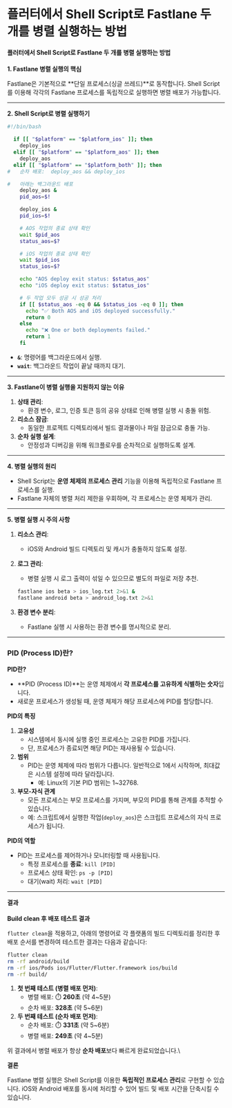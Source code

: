 # 플러터에서 Shell Script로 Fastlane 두 개를 병렬 실행하는 방법

#### **플러터에서 Shell Script로 Fastlane 두 개를 병렬 실행하는 방법**

**1. Fastlane 병렬 실행의 핵심**

Fastlane은 기본적으로 \*\*단일 프로세스(싱글 쓰레드)\*\*로 동작합니다. Shell Script를 이용해 각각의 Fastlane 프로세스를 독립적으로 실행하면 병렬 배포가 가능합니다.

***

**2. Shell Script로 병렬 실행하기**

```bash
#!/bin/bash

  if [[ "$platform" == "$platform_ios" ]]; then
    deploy_ios
  elif [[ "$platform" == "$platform_aos" ]]; then
    deploy_aos
  elif [[ "$platform" == "$platform_both" ]]; then
#   순차 배포:  deploy_aos && deploy_ios

#   아래는 백그라운드 배포
    deploy_aos &
    pid_aos=$!

    deploy_ios &
    pid_ios=$!

    # AOS 작업의 종료 상태 확인
    wait $pid_aos
    status_aos=$?

    # iOS 작업의 종료 상태 확인
    wait $pid_ios
    status_ios=$?

    echo "AOS deploy exit status: $status_aos"
    echo "iOS deploy exit status: $status_ios"

    # 두 작업 모두 성공 시 성공 처리
    if [[ $status_aos -eq 0 && $status_ios -eq 0 ]]; then
      echo "✅ Both AOS and iOS deployed successfully."
      return 0
    else
      echo "❌ One or both deployments failed."
      return 1
    fi
```

* **`&`**: 명령어를 백그라운드에서 실행.
* **`wait`**: 백그라운드 작업이 끝날 때까지 대기.

***

**3. Fastlane이 병렬 실행을 지원하지 않는 이유**

1. **상태 관리**:
   * 환경 변수, 로그, 인증 토큰 등의 공유 상태로 인해 병렬 실행 시 충돌 위험.
2. **리소스 잠금**:
   * 동일한 프로젝트 디렉토리에서 빌드 결과물이나 파일 잠금으로 충돌 가능.
3. **순차 실행 설계**:
   * 안정성과 디버깅을 위해 워크플로우를 순차적으로 실행하도록 설계.

***

**4. 병렬 실행의 원리**

* Shell Script는 **운영 체제의 프로세스 관리** 기능을 이용해 독립적으로 Fastlane 프로세스를 실행.
* Fastlane 자체의 병렬 처리 제한을 우회하며, 각 프로세스는 운영 체제가 관리.

***

**5. 병렬 실행 시 주의 사항**

1. **리소스 관리**:
   * iOS와 Android 빌드 디렉토리 및 캐시가 충돌하지 않도록 설정.
2.  **로그 관리**:

    * 병렬 실행 시 로그 출력이 섞일 수 있으므로 별도의 파일로 저장 추천.

    ```bash
    fastlane ios beta > ios_log.txt 2>&1 &
    fastlane android beta > android_log.txt 2>&1
    ```
3. **환경 변수 분리**:
   * Fastlane 실행 시 사용하는 환경 변수를 명시적으로 분리.

***

### **PID (Process ID)란?**

**PID란?**

* \*\*PID (Process ID)\*\*는 운영 체제에서 **각 프로세스를 고유하게 식별하는 숫자**입니다.
* 새로운 프로세스가 생성될 때, 운영 체제가 해당 프로세스에 PID를 할당합니다.

**PID의 특징**

1. **고유성**
   * 시스템에서 동시에 실행 중인 프로세스는 고유한 PID를 가집니다.
   * 단, 프로세스가 종료되면 해당 PID는 재사용될 수 있습니다.
2. **범위**
   * PID는 운영 체제에 따라 범위가 다릅니다. 일반적으로 1에서 시작하며, 최대값은 시스템 설정에 따라 달라집니다.
     * 예: Linux의 기본 PID 범위는 1\~32768.
3. **부모-자식 관계**
   * 모든 프로세스는 부모 프로세스를 가지며, 부모의 PID를 통해 관계를 추적할 수 있습니다.
   * 예: 스크립트에서 실행한 작업(`deploy_aos`)은 스크립트 프로세스의 자식 프로세스가 됩니다.

**PID의 역할**

* PID는 프로세스를 제어하거나 모니터링할 때 사용됩니다.
  * 특정 프로세스를 **종료**: `kill [PID]`
  * 프로세스 상태 확인: `ps -p [PID]`
  * 대기(wait) 처리: `wait [PID]`



***

**결과**\
\
**Build clean 후 배포 테스트 결과**

`flutter clean`을 적용하고, 아래의 명령어로 각 플랫폼의 빌드 디렉토리를 정리한 후 배포 순서를 변경하여 테스트한 결과는 다음과 같습니다:

```bash
flutter clean
rm -rf android/build
rm -rf ios/Pods ios/Flutter/Flutter.framework ios/build
rm -rf build/
```

1. **첫 번째 테스트 (병렬 배포 먼저)**:
   * 병렬 배포: ⏱️ **260초** (약 4\~5분)
   * 순차 배포: **328초** (약 5\~6분)
2. **두 번째 테스트 (순차 배포 먼저)**:
   * 순차 배포: ⏱️ **331초** (약 5\~6분)
   * 병렬 배포: **249초** (약 4\~5분)

위 결과에서 병렬 배포가 항상 **순차 배포**보다 빠르게 완료되었습니다.\


**결론**

Fastlane 병렬 실행은 Shell Script를 이용한 **독립적인 프로세스 관리**로 구현할 수 있습니다. iOS와 Android 배포를 동시에 처리할 수 있어 빌드 및 배포 시간을 단축시킬 수 있습니다.
